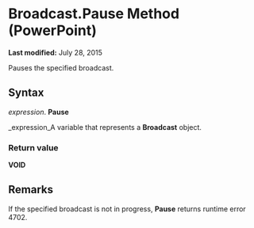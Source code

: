 
# Broadcast.Pause Method (PowerPoint)

 **Last modified:** July 28, 2015

Pauses the specified broadcast.

## Syntax

 _expression_. **Pause**

 _expression_A variable that represents a  **Broadcast** object.


### Return value

 **VOID**


## Remarks

If the specified broadcast is not in progress,  **Pause** returns runtime error 4702.

